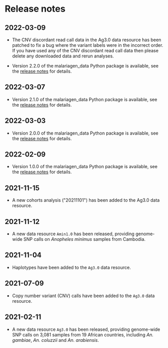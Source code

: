 # Release notes

## 2022-03-09

* The CNV discordant read call data in the Ag3.0 data resource has been patched to fix a bug where the variant labels were in the incorrect order. If you have used any of the CNV discordant read call data then please delete any downloaded data and rerun analyses.

* Version 2.2.0 of the malariagen_data Python package is available, see the [release notes](https://github.com/malariagen/malariagen-data-python#220) for details.

## 2022-03-07

* Version 2.1.0 of the malariagen_data Python package is available, see the [release notes](https://github.com/malariagen/malariagen-data-python#210) for details.

## 2022-03-03

* Version 2.0.0 of the malariagen_data Python package is available, see the [release notes](https://github.com/malariagen/malariagen-data-python#200) for details.

## 2022-02-09

* Version 1.0.0 of the malariagen_data Python package is available, see the [release notes](https://github.com/malariagen/malariagen-data-python/#100) for details.

## 2021-11-15

* A new cohorts analysis ("20211101") has been added to the Ag3.0 data resource.

## 2021-11-12

* A new data resource `Amin1.0` has been released, providing genome-wide SNP calls on *Anopheles minimus* samples from Cambodia. 

## 2021-11-04

* Haplotypes have been added to the `Ag3.0` data resource.

## 2021-07-09

* Copy number variant (CNV) calls have been added to the `Ag3.0` data resource.

## 2021-02-11

* A new data resource `Ag3.0` has been released, providing genome-wide SNP calls on 3,081 samples from 19 African countries, including *An. gambiae*, *An. coluzzii* and *An. arabiensis*.
